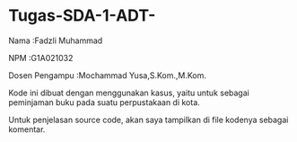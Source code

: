 # Tugas-SDA-1-ADT-
Nama  :Fadzli Muhammad

NPM   :G1A021032

Dosen Pengampu  :Mochammad Yusa,S.Kom.,M.Kom.

Kode ini dibuat dengan menggunakan kasus, yaitu untuk sebagai peminjaman buku pada suatu perpustakaan di kota.

Untuk penjelasan source code, akan saya tampilkan di file kodenya sebagai komentar.


